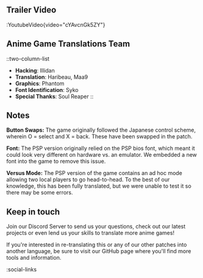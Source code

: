 ## Trailer Video
:YoutubeVideo{video="cYAvcnGk5ZY"}

## Anime Game Translations Team
::two-column-list
- **Hacking**: Illidan
- **Translation**: Haribeau, Maa9
- **Graphics**: Phantom
- **Font Identification**: Syko
- **Special Thanks**: Soul Reaper
::

## Notes
**Button Swaps:**
The game originally followed the Japanese control scheme, wherein O = select and X = back. These have been swapped in the patch.

**Font:**
The PSP version originally relied on the PSP bios font, which meant it could look very different on hardware vs. an emulator. We embedded a new font into the game to remove this issue.

**Versus Mode:**
The PSP version of the game contains an ad hoc mode allowing two local players to go head-to-head. To the best of our knowledge, this has been fully translated, but we were unable to test it so there may be some errors. 

## Keep in touch
Join our Discord Server to send us your questions, check out our latest projects or even lend us your skills to translate more anime games!

If you're interested in re-translating this or any of our other patches into another language, be sure to visit our GitHub page where you'll find more tools and information.

<!-- Social media, Discord and blog buttons -->
:social-links